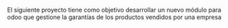 El siguiente proyecto tiene como objetivo desarrollar un nuevo módulo para odoo que gestione la
garantías de los productos vendidos por una empresa
